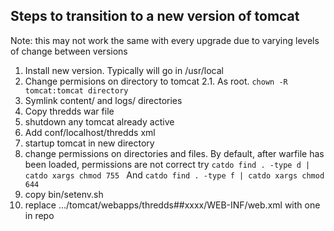 
## Steps to transition to a new version of tomcat
Note: this may not work the same with every upgrade due to varying levels of change between versions


1. Install new version. Typically will go in /usr/local
2. Change permisions on directory to tomcat
    2.1. As root. ```chown -R tomcat:tomcat directory```
3. Symlink content/ and logs/ directories
4. Copy thredds war file
5. shutdown any tomcat already active
6. Add conf/localhost/thredds xml
6. startup tomcat in new directory
7. change permissions on directories and files. By default, after warfile has been loaded, permissions are not correct
try
```catdo find . -type d | catdo xargs chmod 755 ``` And
```catdo find . -type f | catdo xargs chmod 644 ```
8. copy bin/setenv.sh 
9. replace .../tomcat/webapps/thredds##xxxx/WEB-INF/web.xml with one in repo




